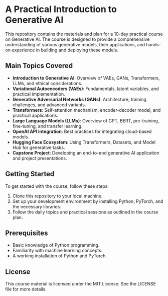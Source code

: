 # A Practical Introduction to Generative AI

This repository contains the materials and plan for a 10-day practical course on Generative AI. The course is designed to provide a comprehensive understanding of various generative models, their applications, and hands-on experience in building and deploying these models.

## Main Topics Covered

- **Introduction to Generative AI**: Overview of VAEs, GANs, Transformers, LLMs, and ethical considerations.
- **Variational Autoencoders (VAEs)**: Fundamentals, latent variables, and practical implementation.
- **Generative Adversarial Networks (GANs)**: Architecture, training challenges, and advanced variants.
- **Transformers**: Self-attention mechanism, encoder-decoder model, and practical applications.
- **Large Language Models (LLMs)**: Overview of GPT, BERT, pre-training, fine-tuning, and transfer learning.
- **OpenAI API Integration**: Best practices for integrating cloud-based models.
- **Hugging Face Ecosystem**: Using Transformers, Datasets, and Model Hub for generative tasks.
- **Capstone Project**: Developing an end-to-end generative AI application and project presentations.

## Getting Started

To get started with the course, follow these steps:

1. Clone this repository to your local machine.
2. Set up your development environment by installing Python, PyTorch, and the necessary libraries.
3. Follow the daily topics and practical sessions as outlined in the course plan.

## Prerequisites

- Basic knowledge of Python programming.
- Familiarity with machine learning concepts.
- A working installation of Python and PyTorch.

## License

This course material is licensed under the MIT License. See the LICENSE file for more details.
